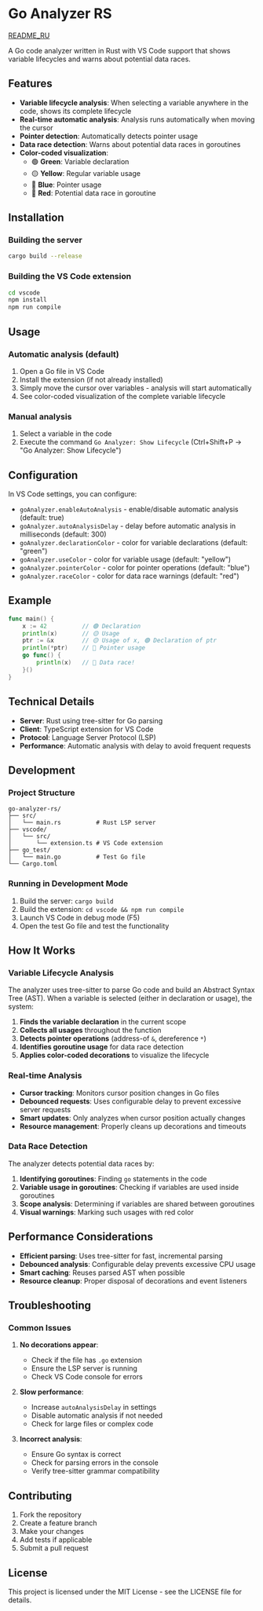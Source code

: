 # Go Analyzer RS

[README_RU](README_RU.md)

A Go code analyzer written in Rust with VS Code support that shows variable lifecycles and warns about potential data races.

## Features

- **Variable lifecycle analysis**: When selecting a variable anywhere in the code, shows its complete lifecycle
- **Real-time automatic analysis**: Analysis runs automatically when moving the cursor
- **Pointer detection**: Automatically detects pointer usage
- **Data race detection**: Warns about potential data races in goroutines
- **Color-coded visualization**:
  - 🟢 **Green**: Variable declaration
  - 🟡 **Yellow**: Regular variable usage
  - 🔵 **Blue**: Pointer usage
  - 🔴 **Red**: Potential data race in goroutine

## Installation

### Building the server

```bash
cargo build --release
```

### Building the VS Code extension

```bash
cd vscode
npm install
npm run compile
```

## Usage

### Automatic analysis (default)
1. Open a Go file in VS Code
2. Install the extension (if not already installed)
3. Simply move the cursor over variables - analysis will start automatically
4. See color-coded visualization of the complete variable lifecycle

### Manual analysis
1. Select a variable in the code
2. Execute the command `Go Analyzer: Show Lifecycle` (Ctrl+Shift+P → "Go Analyzer: Show Lifecycle")

## Configuration

In VS Code settings, you can configure:

- `goAnalyzer.enableAutoAnalysis` - enable/disable automatic analysis (default: true)
- `goAnalyzer.autoAnalysisDelay` - delay before automatic analysis in milliseconds (default: 300)
- `goAnalyzer.declarationColor` - color for variable declarations (default: "green")
- `goAnalyzer.useColor` - color for variable usage (default: "yellow")
- `goAnalyzer.pointerColor` - color for pointer operations (default: "blue")
- `goAnalyzer.raceColor` - color for data race warnings (default: "red")

## Example

```go
func main() {
    x := 42          // 🟢 Declaration
    println(x)       // 🟡 Usage
    ptr := &x        // 🟡 Usage of x, 🟢 Declaration of ptr
    println(*ptr)    // 🔵 Pointer usage
    go func() {
        println(x)   // 🔴 Data race!
    }()
}
```

## Technical Details

- **Server**: Rust using tree-sitter for Go parsing
- **Client**: TypeScript extension for VS Code
- **Protocol**: Language Server Protocol (LSP)
- **Performance**: Automatic analysis with delay to avoid frequent requests

## Development

### Project Structure

```
go-analyzer-rs/
├── src/
│   └── main.rs          # Rust LSP server
├── vscode/
│   └── src/
│       └── extension.ts # VS Code extension
├── go_test/
│   └── main.go          # Test Go file
└── Cargo.toml
```

### Running in Development Mode

1. Build the server: `cargo build`
2. Build the extension: `cd vscode && npm run compile`
3. Launch VS Code in debug mode (F5)
4. Open the test Go file and test the functionality

## How It Works

### Variable Lifecycle Analysis
The analyzer uses tree-sitter to parse Go code and build an Abstract Syntax Tree (AST). When a variable is selected (either in declaration or usage), the system:

1. **Finds the variable declaration** in the current scope
2. **Collects all usages** throughout the function
3. **Detects pointer operations** (address-of `&`, dereference `*`)
4. **Identifies goroutine usage** for data race detection
5. **Applies color-coded decorations** to visualize the lifecycle

### Real-time Analysis
- **Cursor tracking**: Monitors cursor position changes in Go files
- **Debounced requests**: Uses configurable delay to prevent excessive server requests
- **Smart updates**: Only analyzes when cursor position actually changes
- **Resource management**: Properly cleans up decorations and timeouts

### Data Race Detection
The analyzer detects potential data races by:
1. **Identifying goroutines**: Finding `go` statements in the code
2. **Variable usage in goroutines**: Checking if variables are used inside goroutines
3. **Scope analysis**: Determining if variables are shared between goroutines
4. **Visual warnings**: Marking such usages with red color

## Performance Considerations

- **Efficient parsing**: Uses tree-sitter for fast, incremental parsing
- **Debounced analysis**: Configurable delay prevents excessive CPU usage
- **Smart caching**: Reuses parsed AST when possible
- **Resource cleanup**: Proper disposal of decorations and event listeners

## Troubleshooting

### Common Issues

1. **No decorations appear**:
   - Check if the file has `.go` extension
   - Ensure the LSP server is running
   - Check VS Code console for errors

2. **Slow performance**:
   - Increase `autoAnalysisDelay` in settings
   - Disable automatic analysis if not needed
   - Check for large files or complex code

3. **Incorrect analysis**:
   - Ensure Go syntax is correct
   - Check for parsing errors in the console
   - Verify tree-sitter grammar compatibility

## Contributing

1. Fork the repository
2. Create a feature branch
3. Make your changes
4. Add tests if applicable
5. Submit a pull request

## License

This project is licensed under the MIT License - see the LICENSE file for details. 